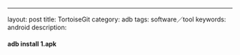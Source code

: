 ---
layout: post
title: TortoiseGit
category: adb
tags: software／tool
keywords: android
description: 

#### adb install 1.apk
